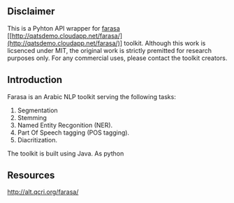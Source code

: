 ## Disclaimer

This is a Pyhton API wrapper for [farasa](http://qatsdemo.cloudapp.net/farasa/) [[http://qatsdemo.cloudapp.net/farasa/](http://qatsdemo.cloudapp.net/farasa/)] toolkit. Although this work is licsenced under MIT, the original work is strictly premitted for research purposes only. For any commercial uses, please contact the toolkit creators.

 ## Introduction
 Farasa is  an Arabic NLP toolkit serving the following tasks:
 1. Segmentation
 2. Stemming
 3. Named Entity Recgonition (NER).
 4. Part Of Speech tagging (POS tagging).
 5. Diacritization.

The toolkit is built using Java. As python 

## Resources
http://alt.qcri.org/farasa/
<!--stackedit_data:
eyJoaXN0b3J5IjpbLTUwNjQ5MTU0OSwzNTg2NTMzOTJdfQ==
-->